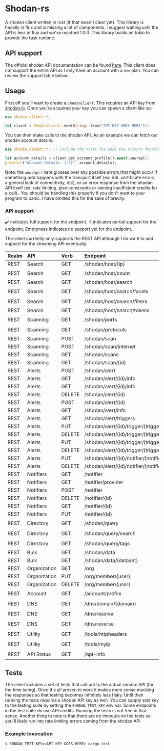 # Shodan-rs

A shodan client written in rust (if that wasn't clear yet). This library is heavily in flux and is missing a lot of
components. I suggest waiting until the API is less in flux and we've reached 1.0.0.
This library builds on tokio to provide the task runtime.

## API support
The official shodan API documentation can be found [here](https://developer.shodan.io/api).
This client does not support the entire API as I only have an account with a `dev` plan.
You can review the support table below.

## Usage
First off you'll want to create a `ShodanClient`. This requires an API key from [shodan.io](https://shodan.io).
Once you're acquired your key you can spawn a client like so:
```rust
use shodan_client::*;

let client = ShodanClient::new(String::from("API-KEY-GOES-HERE"));
```

You can then make calls to the shodan API. As an example we can fetch our shodan account details:
```rust
use shodan_client::*; // Include the trait the adds the account functionality

let account_details = client.get_account_profile().await.unwrap();
println!("Account Details: {:?}", account_details);
```

Note: the `unwrap()` here glosses over any possible errors that might occur if something odd happens with the 
transport itself (ex: SSL certificate errors, a general lack of connectivity, etc), or an error response 
from the shodan API itself (ex: rate limiting, plan constraints or owning insufficient credits for a call).. 
You should be handling this properly if you don't want to your program to panic. I have omitted this for the sake of 
brevity.

### API support

:heavy_check_mark: indicates full support for the endpoint.
:heavy_division_sign: indicates partial support for the endpoint.
Emptyness indicates no support yet for the endpoint.

The client currently only supports the REST API although I do want to add support for the streaming API eventually.

| Realm | API          | Verb   | Endpoint                                              |        Support        |
|:------|:-------------|:-------|:------------------------------------------------------|:---------------------:|
| REST  | Search       | GET    | /shodan/host/{ip}                                     | :heavy_division_sign: |
| REST  | Search       | GET    | /shodan/host/count                                    |  :heavy_check_mark:   |
| REST  | Search       | GET    | /shodan/host/search                                   | :heavy_division_sign: |
| REST  | Search       | GET    | /shodan/host/search/facets                            |  :heavy_check_mark:   |
| REST  | Search       | GET    | /shodan/host/search/filters                           |  :heavy_check_mark:   |
| REST  | Search       | GET    | /shodan/host/search/tokens                            | :heavy_division_sign: |
| REST  | Scanning     | GET    | /shodan/ports                                         |  :heavy_check_mark:   |
| REST  | Scanning     | GET    | /shodan/protocols                                     |  :heavy_check_mark:   |
| REST  | Scanning     | POST   | /shodan/scan                                          |                       |
| REST  | Scanning     | POST   | /shodan/scan/internet                                 |                       |
| REST  | Scanning     | GET    | /shodan/scans                                         |                       |
| REST  | Scanning     | GET    | /shodan/scan/{id}                                     |                       |
| REST  | Alerts       | POST   | /shodan/alert                                         |                       |
| REST  | Alerts       | GET    | /shodan/alert/{id}/info                               |                       |
| REST  | Alerts       | GET    | /shodan/alert/{id}/info                               |                       |
| REST  | Alerts       | DELETE | /shodan/alert/{id}                                    |                       |
| REST  | Alerts       | POST   | /shodan/alert/{id}                                    |                       |
| REST  | Alerts       | GET    | /shodan/alert/info                                    |                       |
| REST  | Alerts       | GET    | /shodan/alert/triggers                                |                       |
| REST  | Alerts       | PUT    | /shodan/alert/{id}/trigger/{trigger}                  |                       |
| REST  | Alerts       | DELETE | /shodan/alert/{id}/trigger/{trigger}                  |                       |
| REST  | Alerts       | PUT    | /shodan/alert/{id}/trigger/{trigger}/ignore/{service} |                       |
| REST  | Alerts       | DELETE | /shodan/alert/{id}/trigger/{trigger}/ignore/{service} |                       |
| REST  | Alerts       | PUT    | /shodan/alert/{id}/notifier/{notifier_id}             |                       |
| REST  | Alerts       | DELETE | /shodan/alert/{id}/notifier/{notifier_id}             |                       |
| REST  | Notifiers    | GET    | /notifier                                             |                       |
| REST  | Notifiers    | GET    | /notifier/provider                                    |                       |
| REST  | Notifiers    | POST   | /notifier                                             |                       |
| REST  | Notifiers    | DELETE | /notifier/{id}                                        |                       |
| REST  | Notifiers    | GET    | /notifier/{id}                                        |                       |
| REST  | Notifiers    | PUT    | /notifier/{id}                                        |                       |
| REST  | Directory    | GET    | /shodan/query                                         |  :heavy_check_mark:   |
| REST  | Directory    | GET    | /shodan/query/search                                  |  :heavy_check_mark:   |
| REST  | Directory    | GET    | /shodan/query/tags                                    |  :heavy_check_mark:   |
| REST  | Bulk         | GET    | /shodan/data                                          |                       |
| REST  | Bulk         | GET    | /shodan/data/{dataset}                                |                       |
| REST  | Organization | GET    | /org                                                  |                       |
| REST  | Organization | PUT    | /org/member/{user}                                    |                       |
| REST  | Organization | DELETE | /org/member/{user}                                    |                       |
| REST  | Account      | GET    | /account/profile                                      |  :heavy_check_mark:   |
| REST  | DNS          | GET    | /dns/domain/{domain}                                  |  :heavy_check_mark:   |
| REST  | DNS          | GET    | /dns/resolve                                          |  :heavy_check_mark:   |
| REST  | DNS          | GET    | /dns/reverse                                          |  :heavy_check_mark:   |
| REST  | Utility      | GET    | /tools/httpheaders                                    |  :heavy_check_mark:   |
| REST  | Utility      | GET    | /tools/myip                                           |  :heavy_check_mark:   |
| REST  | API Status   | GET    | /api-info                                             |  :heavy_check_mark:   |

## Tests

The client includes a set of tests that call out to the actual shodan API (for the time being). Once it's all proven to
work it makes more sense mocking the responses so that testing becomes infinitely less flaky. Until then running the
tests requires a shodan API key as well. You can supply said key to the testing suite by setting the `SHODAN_TEST_KEY`
env var. Some endpoints in the test suite do use API credits. Running the tests is not free in that sense. Another thing
to note is that there are no timeouts on the tests so you'll likely run into rate limiting errors coming from the shodan
API.

### Example invocation
```shell
$ SHODAN_TEST_KEY=<API-KEY-GOES-HERE> cargo test
```
